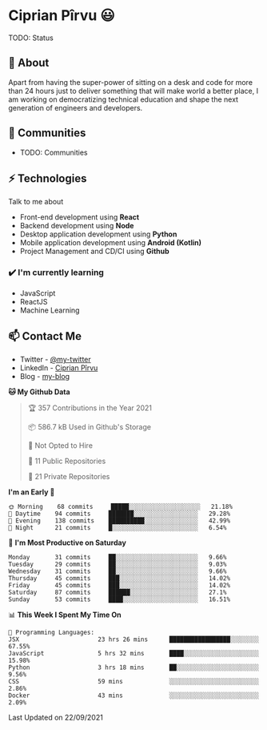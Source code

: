# Ciprian Pîrvu 😃

TODO: Status

## 🧐 About

Apart from having the super-power of sitting on a desk and code for more than 24 hours just to deliver something that will make world a better place, I am working on democratizing technical education and shape the next generation of engineers and developers.

## 👯 Communities

-   TODO: Communities

## ⚡ Technologies

Talk to me about

-   Front-end development using **React**
-   Backend development using **Node**
-   Desktop application development using **Python**
-   Mobile application development using **Android (Kotlin)**
-   Project Management and CD/CI using **Github**

### ✔️ I'm currently learning

-   JavaScript
-   ReactJS
-   Machine Learning

## 📫 Contact Me

-   Twitter - [@my-twitter]()
-   LinkedIn - [Ciprian Pîrvu](https://www.linkedin.com/in/p%C3%AErvu-ciprian-cristian-4415991b1/)
-   Blog - [my-blog]()

<!--START_SECTION:waka-->
**🐱 My Github Data** 

> 🏆 357 Contributions in the Year 2021
 > 
> 📦 586.7 kB Used in Github's Storage 
 > 
> 🚫 Not Opted to Hire
 > 
> 📜 11 Public Repositories 
 > 
> 🔑 21 Private Repositories  
 > 
**I'm an Early 🐤** 

```text
🌞 Morning    68 commits     █████░░░░░░░░░░░░░░░░░░░░   21.18% 
🌆 Daytime    94 commits     ███████░░░░░░░░░░░░░░░░░░   29.28% 
🌃 Evening    138 commits    ██████████░░░░░░░░░░░░░░░   42.99% 
🌙 Night      21 commits     █░░░░░░░░░░░░░░░░░░░░░░░░   6.54%

```
📅 **I'm Most Productive on Saturday** 

```text
Monday       31 commits     ██░░░░░░░░░░░░░░░░░░░░░░░   9.66% 
Tuesday      29 commits     ██░░░░░░░░░░░░░░░░░░░░░░░   9.03% 
Wednesday    31 commits     ██░░░░░░░░░░░░░░░░░░░░░░░   9.66% 
Thursday     45 commits     ███░░░░░░░░░░░░░░░░░░░░░░   14.02% 
Friday       45 commits     ███░░░░░░░░░░░░░░░░░░░░░░   14.02% 
Saturday     87 commits     ██████░░░░░░░░░░░░░░░░░░░   27.1% 
Sunday       53 commits     ████░░░░░░░░░░░░░░░░░░░░░   16.51%

```


📊 **This Week I Spent My Time On** 

```text
💬 Programming Languages: 
JSX                      23 hrs 26 mins      █████████████████░░░░░░░░   67.55% 
JavaScript               5 hrs 32 mins       ████░░░░░░░░░░░░░░░░░░░░░   15.98% 
Python                   3 hrs 18 mins       ██░░░░░░░░░░░░░░░░░░░░░░░   9.56% 
CSS                      59 mins             ░░░░░░░░░░░░░░░░░░░░░░░░░   2.86% 
Docker                   43 mins             ░░░░░░░░░░░░░░░░░░░░░░░░░   2.09%

```


 Last Updated on 22/09/2021
<!--END_SECTION:waka-->
